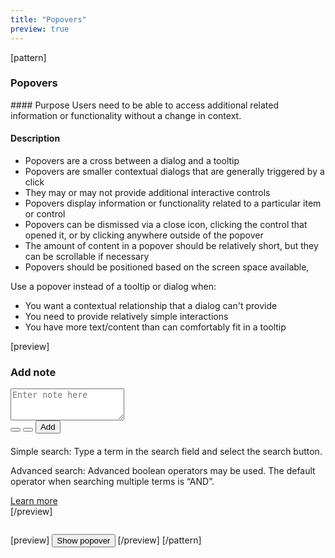 ```yaml
---
title: "Popovers"
preview: true
---
```


[pattern]
<h3>Popovers</h3>
#### Purpose
Users need to be able to access additional related information or functionality without a change in context.

#### Description
- Popovers are a cross between a dialog and a tooltip
- Popovers are smaller contextual dialogs that are generally triggered by a click
- They may or may not provide additional interactive controls
- Popovers display information or functionality related to a particular item or control
- Popovers can be dismissed via a close icon, clicking the control that opened it, or by clicking anywhere outside of the popover
- The amount of content in a popover should be relatively short, but they can be scrollable if necessary
- Popovers should be positioned based on the screen space available, 

Use a popover instead of a tooltip or dialog when:
- You want a contextual relationship that a dialog can't provide
- You need to provide relatively simple interactions
- You have more text/content than can comfortably fit in a tooltip

[preview]
<div class="popover left" style="position: relative; display: block; margin-left: 0;">
  <div class="arrow"></div>
  <h3 class="popover-title">Add note</h3>
  <div class="popover-content">
    <textarea placeholder="Enter note here" class="form-control" name="" id="" rows="3"></textarea>
  </div>
  <div class="popover-toolbar">
        <button class="btn btn-hover btn-icon-only"><i class="fa fa-image"></i></button>
        <button class="btn btn-hover btn-icon-only"><i class="fa fa-link"></i></button>
        <button class="btn btn-primary pull-right">Add</button>
  </div>
</div>
<div class="popover right" style="position: relative; display: block; margin-left: 0; margin-top: 20px;">
  <div class="arrow"></div>
  <div class="popover-content">
    <p>Simple search: Type a term in the search field and select the search button.</p>
    <p>Advanced  search: Advanced boolean operators may be used. The default operator when searching multiple terms is “AND”.</p>
    <a href="">Learn more</a>
  </div>
</div>
[/preview]

```html

```

[preview]
<button class="btn btn-default" data-html="true" data-toggle="popover" data-container="body" data-trigger="focus" data-content="<p>Simple search: Type a term in the search field and select the search button.</p>
    <p>Advanced  search: Advanced boolean operators may be used. The default operator when searching multiple terms is “AND”.</p> <a href=''>Learn more</a>">Show popover</button>
[/preview]
[/pattern]
